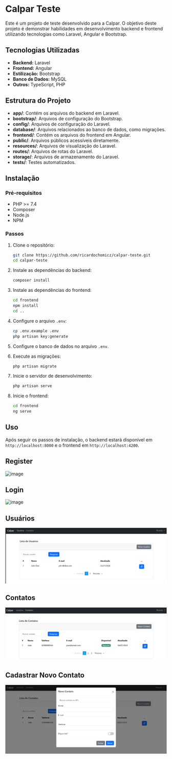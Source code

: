# Calpar Teste

Este é um projeto de teste desenvolvido para a Calpar. O objetivo deste projeto é demonstrar habilidades em desenvolvimento backend e frontend utilizando tecnologias como Laravel, Angular e Bootstrap.

## Tecnologias Utilizadas

- **Backend:** Laravel
- **Frontend:** Angular
- **Estilização:** Bootstrap
- **Banco de Dados:** MySQL
- **Outros:** TypeScript, PHP

## Estrutura do Projeto

- **app/**: Contém os arquivos do backend em Laravel.
- **bootstrap/**: Arquivos de configuração do Bootstrap.
- **config/**: Arquivos de configuração do Laravel.
- **database/**: Arquivos relacionados ao banco de dados, como migrações.
- **frontend/**: Contém os arquivos do frontend em Angular.
- **public/**: Arquivos públicos acessíveis diretamente.
- **resources/**: Arquivos de visualização do Laravel.
- **routes/**: Arquivos de rotas do Laravel.
- **storage/**: Arquivos de armazenamento do Laravel.
- **tests/**: Testes automatizados.

## Instalação

### Pré-requisitos

- PHP >= 7.4
- Composer
- Node.js
- NPM

### Passos

1. Clone o repositório:
    ```bash
    git clone https://github.com/ricardochomicz/calpar-teste.git
    cd calpar-teste
    ```

2. Instale as dependências do backend:
    ```bash
    composer install
    ```

3. Instale as dependências do frontend:
    ```bash
    cd frontend
    npm install
    cd ..
    ```

4. Configure o arquivo `.env`:
    ```bash
    cp .env.example .env
    php artisan key:generate
    ```

5. Configure o banco de dados no arquivo `.env`.

6. Execute as migrações:
    ```bash
    php artisan migrate
    ```

7. Inicie o servidor de desenvolvimento:
    ```bash
    php artisan serve
    ```

8. Inicie o frontend:
    ```bash
    cd frontend
    ng serve
    ```

## Uso

Após seguir os passos de instalação, o backend estará disponível em `http://localhost:8000` e o frontend em `http://localhost:4200`.

## Register
![image](https://github.com/ricardochomicz/calpar-teste/assets/58947372/86ce019f-7c17-47ab-8a9f-73f3a8d33606)

## Login
![image](https://github.com/ricardochomicz/calpar-teste/assets/58947372/ef183d90-171e-43cc-9326-41f2a2d16c00)

## Usuários
![img.png](img.png)

## Contatos
![img_1.png](img_1.png)

## Cadastrar Novo Contato
![img_2.png](img_2.png)



